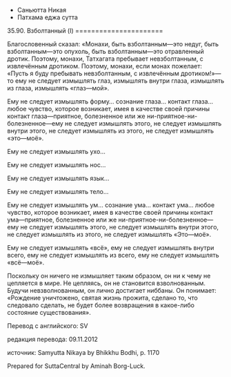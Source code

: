 









* Саньютта Никая
* Патхама еджа сутта


35\.90\. Взболтанный \(I\)
\=\=\=\=\=\=\=\=\=\=\=\=\=\=\=\=\=\=\=\=\=\=



Благословенный сказал: «Монахи, быть взболтанным—это недуг, быть взболтанным—это опухоль, быть взболтанным—это отравленный дротик\. Поэтому, монахи, Татхагата пребывает невзболтанным, с извлечённым дротиком\. Поэтому, монахи, если монах пожелает: «Пусть я буду пребывать невзболтанным, с извлечённым дротиком\!»—то ему не следует измышлять глаз, измышлять внутри глаза, измышлять из глаза, измышлять «глаз—мой»\.


Ему не следует измышлять форму… сознание глаза… контакт глаза… любое чувство, которое возникает, имея в качестве своей причины контакт глаза—приятное, болезненное или же ни\-приятное\-ни\-болезненное—ему не следует измышлять этого, не следует измышлять внутри этого, не следует измышлять из этого, не следует измышлять «это—моё»\.


Ему не следует измышлять ухо…


Ему не следует измышлять нос…


Ему не следует измышлять язык…


Ему не следует измышлять тело…


Ему не следует измышлять ум… сознание ума… контакт ума… любое чувство, которое возникает, имея в качестве своей причины контакт ума—приятное, болезненное или же ни\-приятное\-ни\-болезненное—ему не следует измышлять этого, не следует измышлять внутри этого, не следует измышлять из этого, не следует измышлять «Это—моё»\.


Ему не следует измышлять «всё», ему не следует измышлять внутри всего, ему не следует измышлять из всего, ему не следует измышлять «всё—моё»\.


Поскольку он ничего не измышляет таким образом, он ни к чему не цепляется в мире\. Не цепляясь, он не становится взволнованным\. Будучи невзволнованным, он лично достигает ниббаны\. Он понимает: «Рождение уничтожено, святая жизнь прожита, сделано то, что следовало сделать, не будет более возвращения в какое\-либо состояние существования»\.



Перевод с английского: SV


редакция перевода: 09\.11\.2012


источник: Samyutta Nikaya by Bhikkhu Bodhi, p\. 1170


Prepared for SuttaCentral by Aminah Borg\-Luck\.






